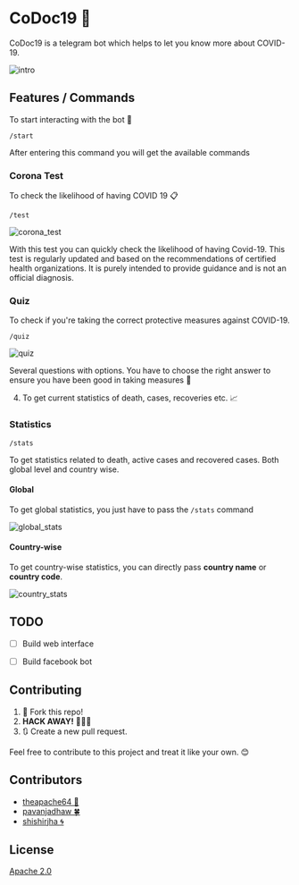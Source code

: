 # CoDoc19 :robot:

CoDoc19 is a telegram bot which helps to let you know more about COVID-19. 

![intro](screenshots/intro.jpg)


## Features / Commands

To start interacting with the bot :beginner:
```
/start
```
After entering this command you will get the available commands

### Corona Test

To check the likelihood of having COVID 19 :clipboard:

```
/test
```

![corona_test](screenshots/test.jpg)

With this test you can quickly check the likelihood of having Covid-19. This test is regularly updated and based on the recommendations of certified health organizations. It is purely intended to provide guidance and is not an official diagnosis.

### Quiz

To check if you're taking the correct protective measures against COVID-19.

```
/quiz
```

![quiz](screenshots/quiz.jpg)

Several questions with options. You have to choose the right answer to ensure you have been good in taking measures :fist_left:

4. To get current statistics of death, cases, recoveries etc. :chart_with_upwards_trend:

### Statistics

```
/stats
```

To get statistics related to death, active cases and recovered cases. Both global level and country wise.

#### Global

To get global statistics, you just have to pass the `/stats` command

![global_stats](screenshots/stats.jpg)

#### Country-wise
To get country-wise statistics, you can directly pass **country name** or **country code**.

![country_stats](screenshots/stats_countries.jpg)


## TODO

- [ ] Build web interface 
- [ ] Build facebook bot


## Contributing

1. 🍴 Fork this repo!
2. **HACK AWAY!** 🔨🔨🔨
3. 🔃 Create a new pull request.

Feel free to contribute to this project and treat it like your own. 😊

## Contributors

- [theapache64 🚁](https://github.com/theapache64)
- [pavanjadhaw 🍀](https://github.com/pavanjadhaw)
- [shishirjha :cyclone:](https://github.com/shishirjha)


## License

[Apache 2.0](https://github.com/teamxenox/codoc19/blob/master/LICENSE)
